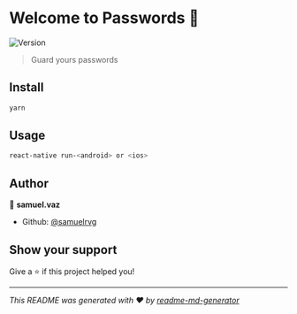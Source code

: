 # Welcome to Passwords 👋
![Version](https://img.shields.io/badge/version-1.0.0-blue.svg?cacheSeconds=2592000)

> Guard yours passwords

## Install

```sh
yarn
```

## Usage

```sh
react-native run-<android> or <ios>
```

## Author

👤 **samuel.vaz**

* Github: [@samuelrvg](https://github.com/samuelrvg)

## Show your support

Give a ⭐️ if this project helped you!


***
_This README was generated with ❤️ by [readme-md-generator](https://github.com/kefranabg/readme-md-generator)_